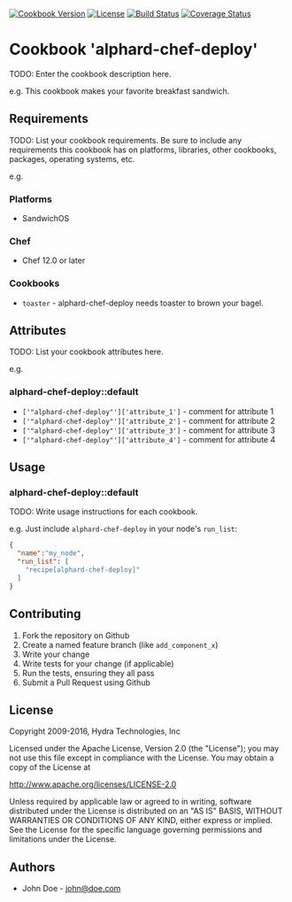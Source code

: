 [![Cookbook Version](https://img.shields.io/cookbook/v/alphard-chef-deploy.svg)](https://supermarket.chef.io/cookbooks/alphard-chef-deploy)
[![License](https://img.shields.io/badge/License-Apache%202.0-blue.svg)](https://opensource.org/licenses/Apache-2.0)
[![Build Status](https://travis-ci.org/hydra-technologies/alphard-chef-deploy.svg?branch=master)](https://travis-ci.org/hydra-technologies/alphard-chef-deploy)
[![Coverage Status](https://coveralls.io/repos/github/hydra-technologies/alphard-chef-deploy/badge.svg?branch=master)](https://coveralls.io/github/hydra-technologies/alphard-chef-deploy?branch=master)

# Cookbook 'alphard-chef-deploy'

TODO: Enter the cookbook description here.

e.g.
This cookbook makes your favorite breakfast sandwich.

## Requirements

TODO: List your cookbook requirements. Be sure to include any requirements this cookbook has on platforms, libraries, other cookbooks, packages, operating systems, etc.

e.g.
### Platforms

- SandwichOS

### Chef

- Chef 12.0 or later

### Cookbooks

- `toaster` - alphard-chef-deploy needs toaster to brown your bagel.

## Attributes

TODO: List your cookbook attributes here.

e.g.
### alphard-chef-deploy::default

- `['"alphard-chef-deploy"']['attribute_1']` - comment for attribute 1
- `['"alphard-chef-deploy"']['attribute_2']` - comment for attribute 2
- `['"alphard-chef-deploy"']['attribute_3']` - comment for attribute 3
- `['"alphard-chef-deploy"']['attribute_4']` - comment for attribute 4

## Usage

### alphard-chef-deploy::default

TODO: Write usage instructions for each cookbook.

e.g.
Just include `alphard-chef-deploy` in your node's `run_list`:

```json
{
  "name":"my_node",
  "run_list": [
    "recipe[alphard-chef-deploy]"
  ]
}
```

## Contributing

1. Fork the repository on Github
2. Create a named feature branch (like `add_component_x`)
3. Write your change
4. Write tests for your change (if applicable)
5. Run the tests, ensuring they all pass
6. Submit a Pull Request using Github

## License

Copyright 2009-2016, Hydra Technologies, Inc

Licensed under the Apache License, Version 2.0 (the "License");
you may not use this file except in compliance with the License.
You may obtain a copy of the License at

http://www.apache.org/licenses/LICENSE-2.0

Unless required by applicable law or agreed to in writing, software
distributed under the License is distributed on an "AS IS" BASIS,
WITHOUT WARRANTIES OR CONDITIONS OF ANY KIND, either express or implied.
See the License for the specific language governing permissions and
limitations under the License.

## Authors

- John Doe - john@doe.com
